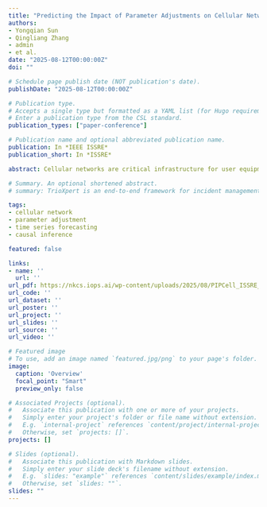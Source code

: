 ```yaml
---
title: "Predicting the Impact of Parameter Adjustments on Cellular Networks"
authors:
- Yongqian Sun
- Qingliang Zhang
- admin
- et al.
date: "2025-08-12T00:00:00Z"
doi: ""

# Schedule page publish date (NOT publication's date).
publishDate: "2025-08-12T00:00:00Z"

# Publication type.
# Accepts a single type but formatted as a YAML list (for Hugo requirements).
# Enter a publication type from the CSL standard.
publication_types: ["paper-conference"]

# Publication name and optional abbreviated publication name.
publication: In *IEEE ISSRE*
publication_short: In *ISSRE*

abstract: Cellular networks are critical infrastructure for user equipment to access the Internet. Given the spatio-temporal dynamics of user distribution and traffic demand, operators adjust parameters such as transmission power (TP) and cell individual offset (CIO) to enhance network stability and service quality, However, predicting the impact of such adjustments is challenging due to limited historical adjustment data and complex metric dependencies. We propose PIPCell, a two-phase predictive framework. In phase one, PIPCell uses a closed-form multiplier from TP and CIO domain knowledge to calibrate adjustment free Workload predictions from pre-trained Transformers. In phase two, a causal graphical model organizes multiple pretrained Transformers to capture inter-metric dependencies and propagate adjustment effects. Experiments on real-world dataset from China Mobile show that PIPCell outperforms the best baseline by up to 25.8% in RMSE and 59.0% in sMAPE, demonstrating PIPCell’s potential for proactive and data-efficient cellular network optimization.

# Summary. An optional shortened abstract.
# summary: TrioXpert is an end-to-end framework for incident management in microservice systems that leverages multimodal data and LLM-based collaborative reasoning to handle AD, FT, and RCL tasks with high interpretability. It significantly outperforms baselines across multiple benchmarks.

tags:
- cellular network
- parameter adjustment
- time series forecasting
- causal inference

featured: false

links:
- name: ''
  url: ''
url_pdf: https://nkcs.iops.ai/wp-content/uploads/2025/08/PIPCell_ISSRE_CameraReady_v5.pdf
url_code: ''
url_dataset: ''
url_poster: ''
url_project: ''
url_slides: ''
url_source: ''
url_video: ''

# Featured image
# To use, add an image named `featured.jpg/png` to your page's folder. 
image:
  caption: 'Overview'
  focal_point: "Smart"
  preview_only: false

# Associated Projects (optional).
#   Associate this publication with one or more of your projects.
#   Simply enter your project's folder or file name without extension.
#   E.g. `internal-project` references `content/project/internal-project/index.md`.
#   Otherwise, set `projects: []`.
projects: []

# Slides (optional).
#   Associate this publication with Markdown slides.
#   Simply enter your slide deck's filename without extension.
#   E.g. `slides: "example"` references `content/slides/example/index.md`.
#   Otherwise, set `slides: ""`.
slides: ""
---
```



<!-- {{% callout note %}}
Create your slides in Markdown - click the *Slides* button to check out the example.
{{% /callout %}}

Add the publication's **full text** or **supplementary notes** here. You can use rich formatting such as including [code, math, and images](https://docs.hugoblox.com/content/writing-markdown-latex/). -->
